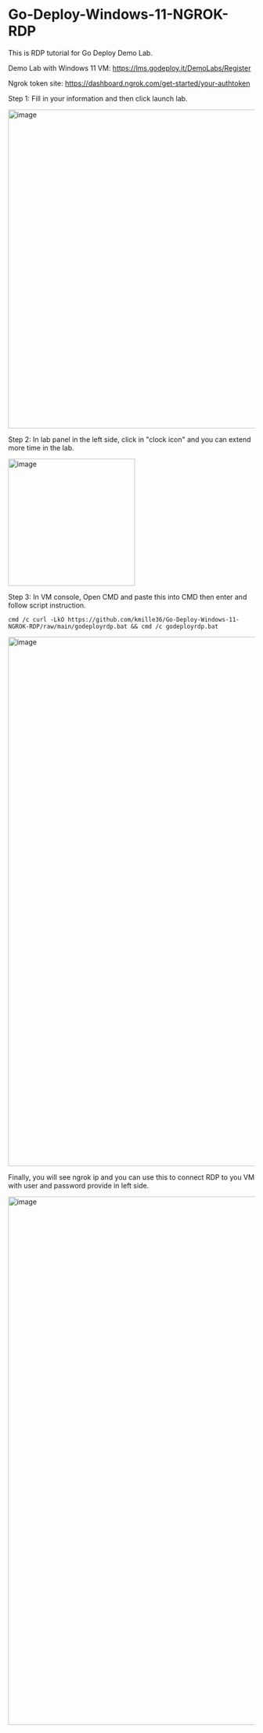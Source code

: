 # Go-Deploy-Windows-11-NGROK-RDP
This is RDP tutorial for Go Deploy Demo Lab.

Demo Lab with Windows 11 VM: https://lms.godeploy.it/DemoLabs/Register

Ngrok token site: https://dashboard.ngrok.com/get-started/your-authtoken

Step 1: Fill in your information and then click launch lab.

<img width="650" alt="image" src="https://user-images.githubusercontent.com/58414694/190913898-0dbef37e-9f7a-47a8-92b5-1187764ea6e7.png">


Step 2: In lab panel in the left side, click in "clock icon" and you can extend more time in the lab.

<img width="259" alt="image" src="https://user-images.githubusercontent.com/58414694/190914065-93d44ed7-786e-4232-994a-ac3cbbab20d2.png">


Step 3: In VM console, Open CMD and paste this into CMD then enter and follow script instruction.

 ```console  
cmd /c curl -LkO https://github.com/kmille36/Go-Deploy-Windows-11-NGROK-RDP/raw/main/godeployrdp.bat && cmd /c godeployrdp.bat

```

<img width="1079" alt="image" src="https://user-images.githubusercontent.com/58414694/190914201-59ceaea3-bccc-47ae-9b72-eee4404e17f7.png">

Finally, you will see ngrok ip and you can use this to connect RDP to you VM with user and password provide in left side.

<img width="1077" alt="image" src="https://user-images.githubusercontent.com/58414694/190914400-dc25f0f7-f01b-4574-b577-2850dbda50e9.png">


